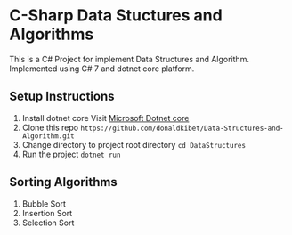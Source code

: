 # C-Sharp Data Stuctures and Algorithms

This is a C# Project for implement Data Structures and Algorithm.
Implemented using C# 7 and dotnet core platform.

## Setup Instructions

1. Install dotnet core Visit [Microsoft Dotnet core](https://dotnet.microsoft.com/)
2. Clone this repo `https://github.com/donaldkibet/Data-Structures-and-Algorithm.git`
3. Change directory to project root directory `cd DataStructures`
4. Run the project `dotnet run`

## Sorting Algorithms

1. Bubble Sort
2. Insertion Sort
3. Selection Sort
